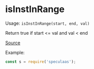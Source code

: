 isInstInRange
=====

Usage: ```isInstInRange(start, end, val)```

Return true if start <= val and val < end

[Source](https://github.com/mrijk/speculaas/blob/master/lib/instIn.js)

Example:

```js
const s = require('speculaas');
```
